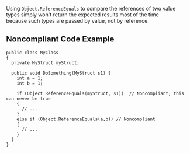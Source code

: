 
Using `Object.ReferenceEquals` to compare the references of two value types simply won't return the expected results most of the time<br>because such types are passed by value, not by reference.

## Noncompliant Code Example


    public class MyClass
    {
      private MyStruct myStruct;
    
      public void DoSomething(MyStruct s1) {
        int a = 1;
        int b = 1;
    
        if (Object.ReferenceEquals(myStruct, s1))  // Noncompliant; this can never be true
        {
          // ...
        }
        else if (Object.ReferenceEquals(a,b)) // Noncompliant
        {
          // ...
        }
      }
    }

